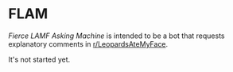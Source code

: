 # FLAM

*Fierce LAMF Asking Machine* is intended to be a bot that requests explanatory comments in [r/LeopardsAteMyFace](https://www.reddit.com/r/LeopardsAteMyFace).

It's not started yet.

